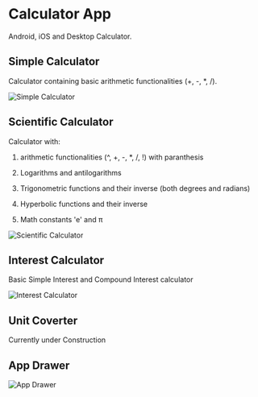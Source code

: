 # Calculator App

Android, iOS and Desktop Calculator.

## Simple Calculator

Calculator containing basic arithmetic functionalities (+, -, *, /).

![Simple Calculator](Screenshots\Simple_Calculator.jpg "Simple Calculator")

## Scientific Calculator

Calculator with:

1. arithmetic functionalities (^, +, -, *, /, !) with paranthesis

2. Logarithms and antilogarithms

3. Trigonometric functions and their inverse (both degrees and radians)

4. Hyperbolic functions and their inverse

5. Math constants 'e' and &#960;

![Scientific Calculator](Screenshots\Scientific_Calculator.jpg "Scientific Calculator")

## Interest Calculator

Basic Simple Interest and Compound Interest calculator

![Interest Calculator](Screenshots\Interest_Calculator.jpg "Interest Calculator")

## Unit Coverter

Currently under Construction

## App Drawer

![App Drawer](Screenshots\App_Drawer.jpg "App_Drawer")

